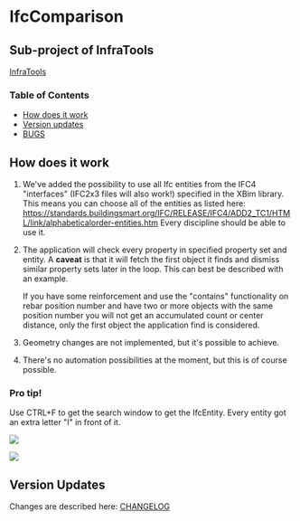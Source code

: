 ﻿# IfcComparison

## Sub-project of InfraTools
[InfraTools](https://github.com/Infrastructure-Consultancies-in-Norway/InfraTools/)

### Table of Contents

- [How does it work](#how-does-it-work)
- [Version updates](#version-updates)
- [BUGS](#bugs)

## How does it work

1. We've added the possibility to use all Ifc entities from the IFC4 "interfaces" (IFC2x3 files will also work!) specified in the XBim library. This means you can choose all of the entities as listed here:
   https://standards.buildingsmart.org/IFC/RELEASE/IFC4/ADD2_TC1/HTML/link/alphabeticalorder-entities.htm
   Every discipline should be able to use it.

2. The application will check every property in specified property set and entity. A **caveat** is that it will fetch the first object it finds and dismiss similar property sets later in the loop. This can best be described with an example.

   If you have some reinforcement and use the "contains" functionality on rebar position number and have two or more objects with the same position number you will not get an accumulated count or center distance, only the first object the application find is considered.

3. Geometry changes are not implemented, but it's possible to achieve.

4. There's no automation possibilities at the moment, but this is of course possible.

### Pro tip!

Use CTRL+F to get the search window to get the IfcEntity. Every entity got an extra letter "I" in front of it.

![](https://i.imgur.com/JR7mD3l.png)

![](https://i.imgur.com/Ek3XXZX.gif)

## Version Updates

Changes are described here:
[CHANGELOG](https://github.com/Infrastructure-Consultancies-in-Norway/InfraTools/blob/master/CHANGELOG.md)